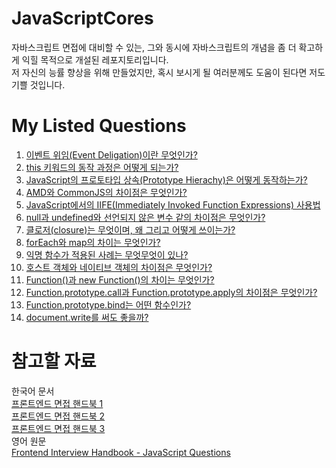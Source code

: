 # JavaScriptCores
자바스크립트 면접에 대비할 수 있는, 그와 동시에 자바스크립트의 개념을 좀 더 확고하게 익힐 목적으로 개설된 레포지토리입니다.   
저 자신의 능률 향상을 위해 만들었지만, 혹시 보시게 될 여러분께도 도움이 된다면 저도 기쁠 것입니다.

# My Listed Questions
1. [이벤트 위임(Event Deligation)이란 무엇인가?](https://github.com/kuman514/JavaScriptCores/blob/main/event%20delegation.html)
2. [this 키워드의 동작 과정은 어떻게 되는가?](https://github.com/kuman514/JavaScriptCores/blob/main/this.html)
3. [JavaScript의 프로토타입 상속(Prototype Hierachy)은 어떻게 동작하는가?](https://github.com/kuman514/JavaScriptCores/blob/main/prototype%20hierachy.html)
4. [AMD와 CommonJS의 차이점은 무엇인가?](https://github.com/kuman514/JavaScriptCores/blob/main/AMD%20vs%20CommonJS.md)
5. [JavaScript에서의 IIFE(Immediately Invoked Function Expressions) 사용법](https://github.com/kuman514/JavaScriptCores/blob/main/function%20iife.html)
6. [null과 undefined와 선언되지 않은 변수 같의 차이점은 무엇인가?](https://github.com/kuman514/JavaScriptCores/blob/main/null%20undefined%20undeclared.html)
7. [클로저(closure)는 무엇이며, 왜 그리고 어떻게 쓰이는가?](https://github.com/kuman514/JavaScriptCores/blob/main/closure.html)
8. [forEach와 map의 차이는 무엇인가?](https://github.com/kuman514/JavaScriptCores/blob/main/foreach%20map.html)
9. [익명 함수가 적용된 사례는 무엇무엇이 있나?](https://github.com/kuman514/JavaScriptCores/blob/main/anonymous%20function.html)
10. [호스트 객체와 네이티브 객체의 차이점은 무엇인가?](https://github.com/kuman514/JavaScriptCores/blob/main/host%20obj%20native%20obj.html)
11. [Function()과 new Function()의 차이는 무엇인가?](https://github.com/kuman514/JavaScriptCores/blob/main/function%20new%20function.html)
12. [Function.prototype.call과 Function.prototype.apply의 차이점은 무엇인가?](https://github.com/kuman514/JavaScriptCores/blob/main/call%20vs%20apply.html)
13. [Function.prototype.bind는 어떤 함수인가?](https://github.com/kuman514/JavaScriptCores/blob/main/bind.html)
14. [document.write를 써도 좋을까?](https://github.com/kuman514/JavaScriptCores/blob/main/document%20write.html)

# 참고할 자료
한국어 문서   
[프론트엔드 면접 핸드북 1](https://blog.rhostem.com/posts/2020-04-12-fe-interview-handbook-js-1)   
[프론트엔드 면접 핸드북 2](https://blog.rhostem.com/posts/2020-04-13-fe-interview-handbook-js-2)   
[프론트엔드 면접 핸드북 3](https://blog.rhostem.com/posts/2020-04-14-fe-interview-handbook-js-3)   
영어 원문   
[Frontend Interview Handbook - JavaScript Questions](https://github.com/yangshun/front-end-interview-handbook/blob/master/contents/en/javascript-questions.md)